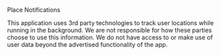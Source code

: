 Place Notifications

This application uses 3rd party technologies to track user locations while running in the background. We are not responsible for how these parties choose to use this information. We do not have access to or make use of user data beyond the advertised functionality of the app.
